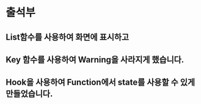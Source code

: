 # 출석부
## List함수를 사용하여 화면에 표시하고
## Key 함수를 사용하여 Warning을 사라지게 했습니다.
## Hook을 사용하여 Function에서 state를 사용할 수 있게 만들었습니다.
